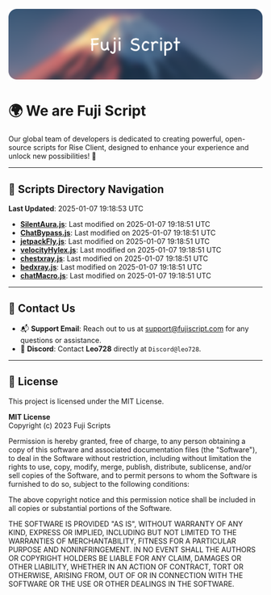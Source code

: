 ![Banner](.github/b.webp)

# 🌍 **We are Fuji Script**

Our global team of developers is dedicated to creating powerful, open-source scripts for Rise Client, designed to enhance your experience and unlock new possibilities! 🌟

---
<!-- SCRIPTS_NAVIGATION_START -->
## 📂 **Scripts Directory Navigation**

**Last Updated**: 2025-01-07 19:18:53 UTC

- **[SilentAura.js](scripts/SilentAura.js)**: Last modified on 2025-01-07 19:18:51 UTC
- **[ChatBypass.js](scripts/ChatBypass.js)**: Last modified on 2025-01-07 19:18:51 UTC
- **[jetpackFly.js](scripts/jetpackFly.js)**: Last modified on 2025-01-07 19:18:51 UTC
- **[velocityHylex.js](scripts/velocityHylex.js)**: Last modified on 2025-01-07 19:18:51 UTC
- **[chestxray.js](scripts/chestxray.js)**: Last modified on 2025-01-07 19:18:51 UTC
- **[bedxray.js](scripts/bedxray.js)**: Last modified on 2025-01-07 19:18:51 UTC
- **[chatMacro.js](scripts/chatMacro.js)**: Last modified on 2025-01-07 19:18:51 UTC

<!-- SCRIPTS_NAVIGATION_END -->

---

## 💬 **Contact Us**  
- 📬 **Support Email**: Reach out to us at [support@fujiscript.com](mailto:support@fujiscript.com) for any questions or assistance.  
- 💬 **Discord**: Contact **Leo728** directly at `Discord@leo728`.

---

## 📜 **License**

This project is licensed under the MIT License.  

**MIT License**  
Copyright (c) 2023 Fuji Scripts  

Permission is hereby granted, free of charge, to any person obtaining a copy of this software and associated documentation files (the "Software"), to deal in the Software without restriction, including without limitation the rights to use, copy, modify, merge, publish, distribute, sublicense, and/or sell copies of the Software, and to permit persons to whom the Software is furnished to do so, subject to the following conditions:  

The above copyright notice and this permission notice shall be included in all copies or substantial portions of the Software.  

THE SOFTWARE IS PROVIDED "AS IS", WITHOUT WARRANTY OF ANY KIND, EXPRESS OR IMPLIED, INCLUDING BUT NOT LIMITED TO THE WARRANTIES OF MERCHANTABILITY, FITNESS FOR A PARTICULAR PURPOSE AND NONINFRINGEMENT. IN NO EVENT SHALL THE AUTHORS OR COPYRIGHT HOLDERS BE LIABLE FOR ANY CLAIM, DAMAGES OR OTHER LIABILITY, WHETHER IN AN ACTION OF CONTRACT, TORT OR OTHERWISE, ARISING FROM, OUT OF OR IN CONNECTION WITH THE SOFTWARE OR THE USE OR OTHER DEALINGS IN THE SOFTWARE.  
